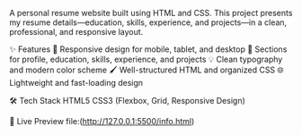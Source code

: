 A personal resume website built using HTML and CSS.
This project presents my resume details—education, skills, experience, and projects—in a clean, professional, and responsive layout.

✨ Features
🎨 Responsive design for mobile, tablet, and desktop
📄 Sections for profile, education, skills, experience, and projects
💡 Clean typography and modern color scheme
🖌 Well-structured HTML and organized CSS
🌐 Lightweight and fast-loading design

🛠 Tech Stack
HTML5
CSS3 (Flexbox, Grid, Responsive Design)

🚀 Live Preview
file:(http://127.0.0.1:5500/info.html)

